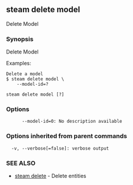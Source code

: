 ## steam delete model

Delete Model

### Synopsis


Delete Model

Examples:

    Delete a model
    $ steam delete model \
        --model-id=?

```
steam delete model [?]
```

### Options

```
      --model-id=0: No description available
```

### Options inherited from parent commands

```
  -v, --verbose[=false]: verbose output
```

### SEE ALSO
* [steam delete](steam_delete.md)	 - Delete entities

